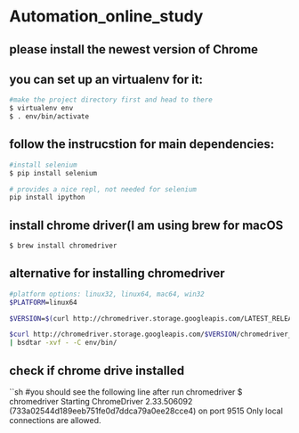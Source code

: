 # Automation_online_study

## please install the newest version of Chrome

## you can set up an virtualenv for it:
```sh
#make the project directory first and head to there
$ virtualenv env
$ . env/bin/activate
```

## follow the instrucstion for main dependencies:
```sh
#install selenium
$ pip install selenium

# provides a nice repl, not needed for selenium
pip install ipython
```

## install chrome driver(I am using brew for macOS
```sh
$ brew install chromedriver
```
## alternative for installing chromedriver
```sh
#platform options: linux32, linux64, mac64, win32
$PLATFORM=linux64

$VERSION=$(curl http://chromedriver.storage.googleapis.com/LATEST_RELEASE)

$curl http://chromedriver.storage.googleapis.com/$VERSION/chromedriver_$PLATFORM.zip \
| bsdtar -xvf - -C env/bin/
```

## check if chrome drive installed
``sh
#you should see the following line after run chromedriver
$ chromedriver
Starting ChromeDriver 2.33.506092 (733a02544d189eeb751fe0d7ddca79a0ee28cce4) on port 9515
Only local connections are allowed.
```

